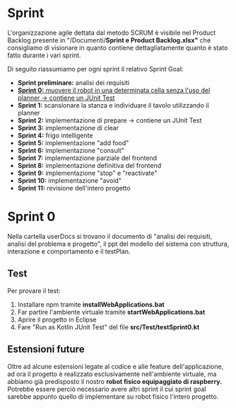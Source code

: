 # Sprint

L'organizzazione agile dettata dal metodo SCRUM è visibile nel Product Backlog presente in "/Documenti/**Sprint e Product Backlog.xlsx"**
che consigliamo di visionare in quanto contiene dettagliatamente quanto è stato fatto durante i vari sprint.

Di seguito riassumiamo per ogni sprint il relativo Sprint Goal:
- **Sprint preliminare:** analisi dei requisiti
- <ins> **Sprint 0:** muovere il robot in una determinata cella senza l'uso del planner &rarr; contiene un JUnit Test</ins> 
- **Sprint 1:** scansionare la stanza e individuare il tavolo utilizzando il planner
- **Sprint 2:** implementazione di prepare &rarr; contiene un JUnit Test
- **Sprint 3:** implementazione di clear
- **Sprint 4:** frigo intelligente
- **Sprint 5:** implementazione "add food"
- **Sprint 6:** implementazione "consult"
- **Sprint 7:** implementazione parziale del frontend
- **Sprint 8:** implementazione definitiva del frontend
- **Sprint 9:** implementazione "stop" e "reactivate"
- **Sprint 10:** implementazione "avoid"
- **Sprint 11:** revisione dell'intero progetto


# Sprint 0

Nella cartella userDocs si trovano il documento di "analisi dei requisiti, analisi del problema e progetto", il ppt del modello del sistema con struttura, interazione e comportamento e il testPlan.

## Test
Per provare il test:
1) Installare npm tramite **installWebApplications.bat**
2) Far partire l'ambiente virtuale tramite **startWebApplications.bat**
3) Aprire il progetto in Eclipse
4) Fare "Run as Kotlin JUnit Test" del file **src/Test/testSprint0.kt**


## Estensioni future

Oltre ad alcune estensioni legate al codice e alle feature dell'applicazione, ad ora il progetto è realizzato esclusivamente nell'ambiente virtuale, ma abbiamo già predisposto il nostro **robot fisico equipaggiato di raspberry.**
Potrebbe essere perciò necessario avere altri sprint il cui sprint goal sarebbe appunto quello di implementare su robot fisico l'intero progetto.
